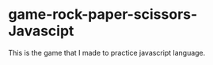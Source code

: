 # game-rock-paper-scissors-Javascipt
 This is the game that I made to practice javascript language.
